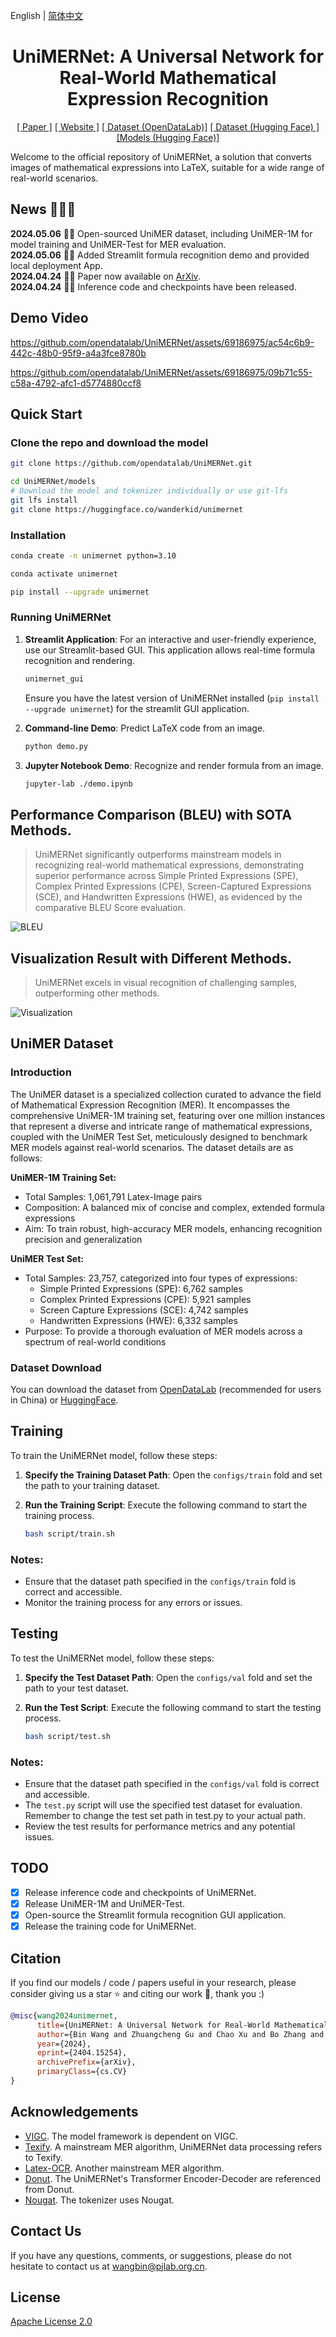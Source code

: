 English | [简体中文](./README_cn.md)
<div align="center">
<h1>UniMERNet: A Universal Network for Real-World Mathematical Expression Recognition</h1>


[[ Paper ]](https://arxiv.org/abs/2404.15254) [[ Website ]](https://github.com/opendatalab/UniMERNet/tree/main) [[ Dataset (OpenDataLab)]](https://opendatalab.com/OpenDataLab/UniMER-Dataset) [[ Dataset (Hugging Face) ]](https://huggingface.co/datasets/wanderkid/UniMER_Dataset)
[[Models (Hugging Face)]](https://huggingface.co/wanderkid/unimernet)

</div>

Welcome to the official repository of UniMERNet, a solution that converts images of mathematical expressions into LaTeX, suitable for a wide range of real-world scenarios.

## News 🚀🚀🚀
**2024.05.06** 🎉🎉  Open-sourced UniMER dataset, including UniMER-1M for model training and UniMER-Test for MER evaluation.  
**2024.05.06** 🎉🎉  Added Streamlit formula recognition demo and provided local deployment App.  
**2024.04.24** 🎉🎉  Paper now available on [ArXiv](https://arxiv.org/abs/2404.15254).  
**2024.04.24** 🎉🎉  Inference code and checkpoints have been released. 


## Demo Video
https://github.com/opendatalab/UniMERNet/assets/69186975/ac54c6b9-442c-48b0-95f9-a4a3fce8780b


https://github.com/opendatalab/UniMERNet/assets/69186975/09b71c55-c58a-4792-afc1-d5774880ccf8

## Quick Start

### Clone the repo and download the model
```bash
git clone https://github.com/opendatalab/UniMERNet.git
```

```bash
cd UniMERNet/models
# Download the model and tokenizer individually or use git-lfs
git lfs install
git clone https://huggingface.co/wanderkid/unimernet
```

### Installation

``` bash 
conda create -n unimernet python=3.10

conda activate unimernet

pip install --upgrade unimernet
```

### Running UniMERNet

1. **Streamlit Application**: For an interactive and user-friendly experience, use our Streamlit-based GUI. This application allows real-time formula recognition and rendering.

    ```bash
    unimernet_gui
    ```
    Ensure you have the latest version of UniMERNet installed (`pip install --upgrade unimernet`) for the streamlit GUI application.

2. **Command-line Demo**: Predict LaTeX code from an image.

    ```bash
    python demo.py
    ```

3. **Jupyter Notebook Demo**: Recognize and render formula from an image.

    ```bash
    jupyter-lab ./demo.ipynb
    ```


## Performance Comparison (BLEU) with SOTA Methods.

> UniMERNet significantly outperforms mainstream models in recognizing real-world mathematical expressions, demonstrating superior performance across Simple Printed Expressions (SPE), Complex Printed Expressions (CPE), Screen-Captured Expressions (SCE), and Handwritten Expressions (HWE), as evidenced by the comparative BLEU Score evaluation.  


![BLEU](./asset/papers/fig1_bleu.jpg)



## Visualization Result with Different Methods.

> UniMERNet excels in visual recognition of challenging samples, outperforming other methods.  

![Visualization](https://github.com/opendatalab/VIGC/assets/69186975/6edcac69-5082-43a2-8095-5681b7a707b9)

## UniMER Dataset
### Introduction
The UniMER dataset is a specialized collection curated to advance the field of Mathematical Expression Recognition (MER). It encompasses the comprehensive UniMER-1M training set, featuring over one million instances that represent a diverse and intricate range of mathematical expressions, coupled with the UniMER Test Set, meticulously designed to benchmark MER models against real-world scenarios. The dataset details are as follows:

**UniMER-1M Training Set:**
  - Total Samples: 1,061,791 Latex-Image pairs
  - Composition: A balanced mix of concise and complex, extended formula expressions
  - Aim: To train robust, high-accuracy MER models, enhancing recognition precision and generalization

**UniMER Test Set:**
  - Total Samples: 23,757, categorized into four types of expressions:
    - Simple Printed Expressions (SPE): 6,762 samples
    - Complex Printed Expressions (CPE): 5,921 samples
    - Screen Capture Expressions (SCE): 4,742 samples
    - Handwritten Expressions (HWE): 6,332 samples
  - Purpose: To provide a thorough evaluation of MER models across a spectrum of real-world conditions

### Dataset Download
You can download the dataset from [OpenDataLab](https://opendatalab.com/OpenDataLab/UniMER-Dataset) (recommended for users in China) or [HuggingFace](https://huggingface.co/datasets/wanderkid/UniMER_Dataset).


## Training

To train the UniMERNet model, follow these steps:

1. **Specify the Training Dataset Path**: Open the `configs/train` fold and set the path to your training dataset.

2. **Run the Training Script**: Execute the following command to start the training process.

    ```bash
    bash script/train.sh
    ```

### Notes:
- Ensure that the dataset path specified in the `configs/train` fold is correct and accessible.
- Monitor the training process for any errors or issues.

## Testing

To test the UniMERNet model, follow these steps:

1. **Specify the Test Dataset Path**: Open the `configs/val` fold and set the path to your test dataset.

2. **Run the Test Script**: Execute the following command to start the testing process.

    ```bash
    bash script/test.sh
    ```

### Notes:
- Ensure that the dataset path specified in the `configs/val` fold is correct and accessible.
- The `test.py` script will use the specified test dataset for evaluation. Remember to change the test set path in test.py to your actual path.
- Review the test results for performance metrics and any potential issues.
## TODO

- [x] Release inference code and checkpoints of UniMERNet.
- [x] Release UniMER-1M and UniMER-Test.
- [x] Open-source the Streamlit formula recognition GUI application. 
- [x] Release the training code for UniMERNet.

## Citation
If you find our models / code / papers useful in your research, please consider giving us a star ⭐ and citing our work 📝, thank you :)
```bibtex
@misc{wang2024unimernet,
      title={UniMERNet: A Universal Network for Real-World Mathematical Expression Recognition}, 
      author={Bin Wang and Zhuangcheng Gu and Chao Xu and Bo Zhang and Botian Shi and Conghui He},
      year={2024},
      eprint={2404.15254},
      archivePrefix={arXiv},
      primaryClass={cs.CV}
}
```

## Acknowledgements
- [VIGC](https://github.com/opendatalab/VIGC). The model framework is dependent on VIGC.
- [Texify](https://github.com/VikParuchuri/texify). A mainstream MER algorithm, UniMERNet data processing refers to Texify.
- [Latex-OCR](https://github.com/lukas-blecher/LaTeX-OCR). Another mainstream MER algorithm.
- [Donut](https://huggingface.co/naver-clova-ix/donut-base). The UniMERNet's Transformer Encoder-Decoder are referenced from Donut.
- [Nougat](https://github.com/facebookresearch/nougat). The tokenizer uses Nougat.

## Contact Us
If you have any questions, comments, or suggestions, please do not hesitate to contact us at wangbin@pjlab.org.cn.

## License
[Apache License 2.0](LICENSE)
